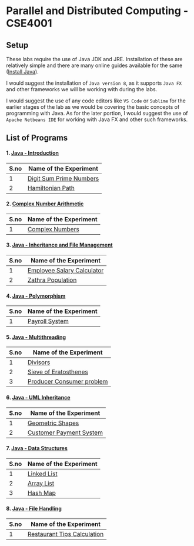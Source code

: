 # Parallel and Distributed Computing - CSE4001


## Setup

These labs require the use of Java JDK and JRE. Installation of these are relatively simple and there are many online guides available for the same ([Install Java](https://java.com/en/download/help/download_options.html)).

I would suggest the installation of `Java version 8`, as it supports `Java FX` and other frameworks we will be working with during the labs.

I would suggest the use of any code editors like `VS Code` or `Sublime` for the earlier stages of the lab as we would be covering the basic concepts of programming with Java. As for the later portion, I would suggest the use of `Apache Netbeans IDE` for working with Java FX and other such frameworks.


## List of Programs

#### 1. [Java - Introduction](./Java_Introduction_Lab_1)

| S.no | Name of the Experiment |
| ---- | --------------------- |
| 1 | [Digit Sum Prime Numbers](./OpenMP_Introduction_Lab_1/prime_count.java) |
| 2 | [Hamiltonian Path](./OpenMP_Introduction_Lab_1/hamiltonian_path.java) |


#### 2. [Complex Number Arithmetic](./Complex_Numbers_Lab_2)

| S.no | Name of the Experiment |
| ---- | --------------------- |
| 1 | [Complex Numbers](./Complex_Numbers_Lab_2/complex_numbers.java) |


#### 3. [Java - Inheritance and File Management](./Inheritance_and_Files_Lab_3)

| S.no | Name of the Experiment |
| ---- | --------------------- |
| 1 | [Employee Salary Calculator](./Inheritance_and_Files_Lab_3/employee_salary.java) |
| 2 | [Zathra Population](./Inheritance_and_Files_Lab_3/population.java) |


#### 4. [Java - Polymorphism](./Payroll_System_Lab_4)

| S.no | Name of the Experiment |
| ---- | --------------------- |
| 1 | [Payroll System](./Payroll_System_Lab_4/payroll.java) |


#### 5. [Java - Multithreading](./Java_Multithreading_Lab_5)

| S.no | Name of the Experiment |
| ---- | --------------------- |
| 1 | [Divisors](./Java_Multithreading_Lab_5/divisors.java) |
| 2 | [Sieve of Eratosthenes](./Java_Multithreading_Lab_5/sieve.java) |
| 3 | [Producer Consumer problem](./Java_Multithreading_Lab_5/producer_consumer.java) |


#### 6. [Java - UML Inheritance](./Java_UML_Inheritance_Lab_6)

| S.no | Name of the Experiment |
| ---- | --------------------- |
| 1 | [Geometric Shapes](./Java_UML_Inheritance_Lab_6/shapes.java) |
| 2 | [Customer Payment System](./Java_UML_Inheritance_Lab_6/payment.java) |


#### 7. [Java - Data Structures](./Java_Data_Structures_Lab_7)

| S.no | Name of the Experiment |
| ---- | --------------------- |
| 1 | [Linked List](./Java_Data_Structures_Lab_7/linked_list.java) |
| 2 | [Array List](./Java_Data_Structures_Lab_7/array_list.java) |
| 3 | [Hash Map](./Java_Data_Structures_Lab_7/hash_map.java) |


#### 8. [Java - File Handling](./Java_File_Handling_Lab_8)

| S.no | Name of the Experiment |
| ---- | --------------------- |
| 1 | [Restaurant Tips Calculation](./Java_File_Handling_Lab_8/restaurant.java) |
